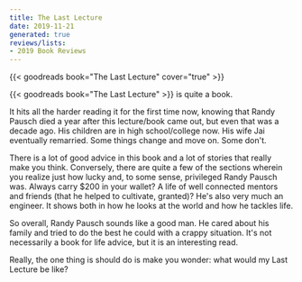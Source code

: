 ```yaml
---
title: The Last Lecture
date: 2019-11-21
generated: true
reviews/lists:
- 2019 Book Reviews
---
```

{{< goodreads book="The Last Lecture" cover="true" >}}

{{< goodreads book="The Last Lecture" >}} is quite a book.  

It hits all the harder reading it for the first time now, knowing that Randy Pausch died a year after this lecture/book came out, but even that was a decade ago. His children are in high school/college now. His wife Jai eventually remarried. Some things change and move on. Some don't.  

<!--more-->

There is a lot of good advice in this book and a lot of stories that really make you think. Conversely, there are quite a few of the sections wherein you realize just how lucky and, to some sense, privileged Randy Pausch was. Always carry $200 in your wallet? A life of well connected mentors and friends (that he helped to cultivate, granted)? He's also very much an engineer. It shows both in how he looks at the world and how he tackles life.  

So overall, Randy Pausch sounds like a good man. He cared about his family and tried to do the best he could with a crappy situation. It's not necessarily a book for life advice, but it is an interesting read.  

Really, the one thing is should do is make you wonder: what would my Last Lecture be like?


